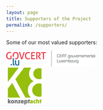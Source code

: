```yaml
---
layout: page
title: Supporters of the Project
permalink: /supporters/
---
```


Some of our most valued supporters:

<div class="row">
    <div class="col-md-4 text-lg-center">
        <img src="/assets/images/govcert.png" width="240px">
    </div>
    <div class="col-md-4 text-lg-center">
        <img src="/assets/images/konzept8.png" width="100px">
    </div>
    <div class="col-md-4 text-lg-center">
        &nbsp;
    </div>
</div>